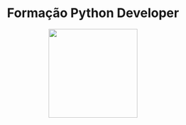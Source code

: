 <div align="center">
  <h1>Formação Python Developer</h1>
     <img style="width: 200px;" src="https://hermes.dio.me/tracks/aa71615b-e701-4cec-bb64-71ba6974c5fe.png" "/>
</div>  
